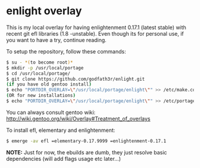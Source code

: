 enlight overlay
===============

This is my local overlay for having enlightenment 0.17.1 (latest stable) with 
recent git efl libraries (1.8 -unstable). Even though its for personal use, if
you want to have a try, continue reading.

To setup the repository, follow these commands:
```bash
$ su - *(to become root)*
$ mkdir -p /usr/local/portage
$ cd /usr/local/portage/
$ git clone https://github.com/godfath3r/enlight.git
(if you have old gentoo install)
$ echo "PORTDIR_OVERLAY=\"/usr/local/portage/enlight\"" >> /etc/make.conf 
(OR for new installations)
$ echo "PORTDIR_OVERLAY=\"/usr/local/portage/enlight\"" >> /etc/portage/make.conf 
```
You can always consult gentoo wiki:
http://wiki.gentoo.org/wiki/Overlay#Treatment_of_overlays

To install efl, elementary and enlightenment:
```bash
$ emerge -av efl =elementary-0.17.9999 =enlightenment-0.17.1
```

**NOTE:**
Just for now, the ebuilds are dumb, they just resolve basic dependencies 
(will add flags usage etc later...)

